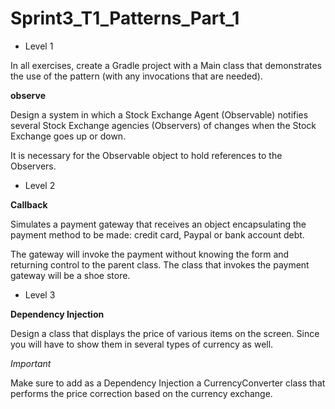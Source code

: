 # Sprint3_T1_Patterns_Part_1

- Level 1

In all exercises, create a Gradle project with a Main class that demonstrates the use of the pattern (with any invocations that are needed).

**observe**

Design a system in which a Stock Exchange Agent (Observable) notifies several Stock Exchange agencies (Observers) of changes when the Stock Exchange goes up or down.

It is necessary for the Observable object to hold references to the Observers.

- Level 2

**Callback**

Simulates a payment gateway that receives an object encapsulating the payment method to be made: credit card, Paypal or bank account debt.

The gateway will invoke the payment without knowing the form and returning control to the parent class.
The class that invokes the payment gateway will be a shoe store.

- Level 3

**Dependency Injection**

Design a class that displays the price of various items on the screen. Since you will have to show them in several types of currency as well.

_Important_

Make sure to add as a Dependency Injection a CurrencyConverter class that performs the price correction based on the currency exchange.